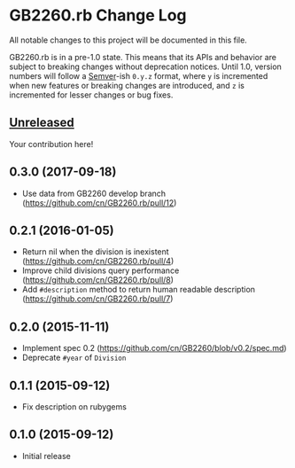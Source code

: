 # GB2260.rb Change Log

All notable changes to this project will be documented in this file.

GB2260.rb is in a pre-1.0 state. This means that its APIs and behavior are subject to breaking changes without deprecation notices. Until 1.0, version numbers will follow a [Semver][]-ish `0.y.z` format, where `y` is incremented when new features or breaking changes are introduced, and `z` is incremented for lesser changes or bug fixes.

## [Unreleased]

Your contribution here!

## 0.3.0 (2017-09-18)
* Use data from GB2260 develop branch (https://github.com/cn/GB2260.rb/pull/12)

## 0.2.1 (2016-01-05)

* Return nil when the division is inexistent (https://github.com/cn/GB2260.rb/pull/4)
* Improve child divisions query performance (https://github.com/cn/GB2260.rb/pull/8)
* Add `#description` method to return human readable description (https://github.com/cn/GB2260.rb/pull/7)

## 0.2.0 (2015-11-11)

* Implement spec 0.2 (https://github.com/cn/GB2260/blob/v0.2/spec.md)
* Deprecate `#year` of `Division`

## 0.1.1 (2015-09-12)

* Fix description on rubygems

## 0.1.0 (2015-09-12)

* Initial release

[Semver]: http://semver.org
[Unreleased]: https://github.com/cn/GB2260.rb/compare/v0.2.1...HEAD
